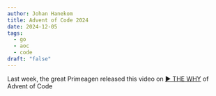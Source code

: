```yaml
---
author: Johan Hanekom
title: Advent of Code 2024
date: 2024-12-05
tags:
  - go
  - aoc
  - code
draft: "false"
---
```

Last week, the great Primeagen released this video on [▶ THE WHY](https://www.youtube.com/watch?v=wf48XDnXtKI) of Advent of Code
